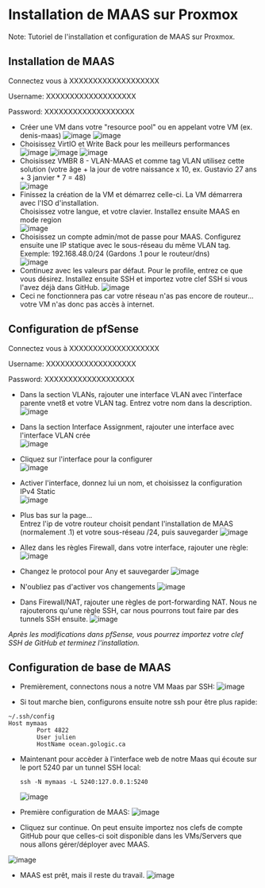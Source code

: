# Installation de MAAS sur Proxmox

Note: Tutoriel de l'installation et configuration de MAAS sur Proxmox.



## Installation de MAAS

Connectez vous à XXXXXXXXXXXXXXXXXXX

Username: XXXXXXXXXXXXXXXXXXX

Password: XXXXXXXXXXXXXXXXXXX  

- Créer une VM dans votre "resource pool" ou en appelant votre VM (ex. denis-maas)
  ![image](uploads/07a7b773f04310240cac800a4f93f122/image.png)
  ![image](uploads/549c87637a45c6a8be88892577bc7870/image.png)  
- Choisissez VirtIO et Write Back pour les meilleurs performances
  ![image](uploads/e96572142558a46774c2fe41d1bc342c/image.png)
  ![image](uploads/55bea3d40c493ed97ef0620d11210159/image.png)
  ![image](uploads/a6e48ca62b4956c8c6d6c372c66e9fcb/image.png)  
- Choisissez VMBR 8 - VLAN-MAAS et comme tag VLAN utilisez cette solution (votre âge + la jour de votre naissance x 10, ex. Gustavio 27 ans + 3 janvier * 7 = 48)  
  ![image](uploads/c7baf0985ba5d6a18968d8f6d0f0b46b/image.png)  
- Finissez la création de la VM et démarrez celle-ci. La VM démarrera avec l'ISO d'installation.  
  Choisissez votre langue, et votre clavier. Installez ensuite MAAS en mode region  
  ![image](uploads/1efaad92960c4bb9c27b6bbab9c13940/image.png)  
- Choisissez un compte admin/mot de passe pour MAAS.  Configurez ensuite une IP statique avec le sous-réseau du même VLAN tag. Exemple: 192.168.48.0/24 (Gardons .1 pour le routeur/dns)  
  ![image](uploads/39c4bb996d15cbbf09809073ec1398ec/image.png)
- Continuez avec les valeurs par défaut. Pour le profile, entrez ce que vous désirez. Installez ensuite SSH et importez votre clef SSH si vous l'avez déjà dans GitHub.
  ![image](uploads/dc978f98e8f040a925a8dd39b52311d9/image.png)
- Ceci ne fonctionnera pas car votre réseau n'as pas encore de routeur... votre VM n'as donc pas accès à internet.



## Configuration de pfSense

Connectez vous à XXXXXXXXXXXXXXXXXXX 

Username: XXXXXXXXXXXXXXXXXXX 

Password: XXXXXXXXXXXXXXXXXXX  



- Dans la section VLANs, rajouter une interface VLAN avec l'interface parente vnet8 et votre VLAN tag. Entrez votre nom dans la description.  
  ![image](uploads/45dba3482f1d60ca0205b3ec7d55a66f/image.png)
- Dans la section Interface Assignment, rajouter une interface avec l'interface VLAN crée  
  ![image](uploads/300ecf37cc06726f62279b335d2e2fbf/image.png)  
- Cliquez sur l'interface pour la configurer  
  ![image](uploads/2c784ba44028bf6cd067663f6e974fd4/image.png)  
- Activer l'interface, donnez lui un nom, et choisissez la configuration IPv4 Static  
  ![image](uploads/76820cd4a709b653a83654c4068a8528/image.png)  
- Plus bas sur la page...  
  Entrez l'ip de votre routeur choisit pendant l'installation de MAAS (normalement .1) et votre sous-réseau /24, puis sauvegarder
  ![image](uploads/f02bdcd598d8ca76488469efe5f544ba/image.png)
- Allez dans les règles Firewall, dans votre interface, rajouter une règle:
  ![image](uploads/0815a15428a2e8d71253b8a53f58ab27/image.png)
- Changez le protocol pour Any et sauvegarder
  ![image](uploads/df2911719386051c8b3cb21a32369a4f/image.png)
- N'oubliez pas d'activer vos changements
  ![image](uploads/638ee2b543260c4d6aef69343bc38156/image.png)

- Dans Firewall/NAT, rajouter une règles de port-forwarding NAT.
  Nous ne rajouterons qu'une règle SSH, car nous pourrons tout faire par des tunnels SSH ensuite.
  ![image](uploads/01dd2fd8247ce4e4e3ab2e97c27959f2/image.png)



*Après les modifications dans pfSense, vous pourrez importez votre clef SSH de GitHub et terminez l'installation.*



## Configuration de base de MAAS

- Premièrement, connectons nous a notre VM Maas par SSH:
  ![image](uploads/1cf9fb3a57bbfcfad2a896ff8cf454d2/image.png)

- Si tout marche bien, configurons ensuite notre ssh pour être plus rapide:

```
~/.ssh/config
Host mymaas
        Port 4822
        User julien
        HostName ocean.gologic.ca
```
- Maintenant pour accèder à l'interface web de notre Maas qui écoute sur le port 5240 par un tunnel SSH local:

  ```
  ssh -N mymaas -L 5240:127.0.0.1:5240
  ```

  ![image](uploads/7da7f5e34c234d536ac246aff8e4e044/image.png)

- Première configuration de MAAS:
  ![image](uploads/cf35ac63e4cd300a9208bcdd097617f7/image.png)
- Cliquez sur continue. On peut ensuite importez nos clefs de compte GitHub pour que celles-ci soit disponible dans les VMs/Servers que nous allons gérer/déployer avec MAAS.

![image](uploads/8a1a86d1f16c0053f369f0a954379b7d/image.png)

- MAAS est prêt, mais il reste du travail.
  ![image](uploads/27207da7d93673c43c1cd1cef7b04834/image.png)

